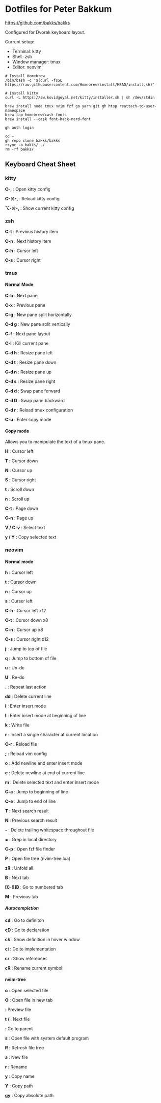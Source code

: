 # Dotfiles for Peter Bakkum

https://github.com/bakks/bakks

Configured for Dvorak keyboard layout.

Current setup:

- Terminal: kitty
- Shell: zsh
- Window manager: tmux
- Editor: neovim

```
# Install Homebrew
/bin/bash -c "$(curl -fsSL https://raw.githubusercontent.com/Homebrew/install/HEAD/install.sh)"

# Install kitty
curl -L https://sw.kovidgoyal.net/kitty/installer.sh | sh /dev/stdin

brew install node tmux nvim fzf go yarn git gh htop reattach-to-user-namespace
brew tap homebrew/cask-fonts
brew install --cask font-hack-nerd-font

gh auth login

cd ~
gh repo clone bakks/bakks
rsync -a bakks/ ./
rm -rf bakks/
```

## Keyboard Cheat Sheet

### kitty

**C-,**
: Open kitty config

**C-⌘-,**
: Reload kitty config

**⌥-⌘-,**
: Show current kitty config

### zsh

**C-t**
: Previous history item

**C-n**
: Next history item

**C-h**
: Cursor left

**C-s**
: Cursor right

### tmux

#### Normal Mode

**C-b**
: Next pane

**C-x**
: Previous pane

**C-g**
: New pane split horizontally

**C-d g**
: New pane split vertically

**C-f**
: Next pane layout

**C-l**
: Kill current pane

**C-d h**
: Resize pane left

**C-d t**
: Resize pane down

**C-d n**
: Resize pane up

**C-d s**
: Resize pane right

**C-d d**
: Swap pane forward

**C-d D**
: Swap pane backward

**C-d r**
: Reload tmux configuration

**C-u**
: Enter copy mode

#### Copy mode

Allows you to manipulate the text of a tmux pane.

**H**
: Cursor left

**T**
: Cursor down

**N**
: Cursor up

**S**
: Cursor right

**t**
: Scroll down

**n**
: Scroll up

**C-t**
: Page down

**C-n**
: Page up

**V / C-v**
: Select text

**y / Y**
: Copy selected text

### neovim

#### Normal mode

**h**
: Cursor left

**t**
: Cursor down

**n**
: Cursor up

**s**
: Cursor left

**C-h**
: Cursor left x12

**C-t**
: Cursor down x8

**C-n**
: Cursor up x8

**C-s**
: Cursor right x12

**j**
: Jump to top of file

**q**
: Jump to bottom of file

**u**
: Un-do

**U**
: Re-do

**.**
: Repeat last action

**dd**
: Delete current line

**i**
: Enter insert mode

**I**
: Enter insert mode at beginning of line

**k**
: Write file

**r**
: Insert a single character at current location

**C-r**
: Reload file

**;**
: Reload vim config

**o**
: Add newline and enter insert mode

**e**
: Delete newline at end of current line

**m**
: Delete selected text and enter insert mode

**C-a**
: Jump to beginning of line

**C-e**
: Jump to end of line

**T**
: Next search result

**N**
: Previous search result

**-**
: Delete trailing whitespace throughout file

**=**
: Grep in local directory

**C-p**
: Open fzf file finder

**P**
: Open file tree (nvim-tree.lua)

**zR**
: Unfold all

**B**
: Next tab

**[0-9]B**
: Go to numbered tab

**M**
: Previous tab

##### Autocompletion

**cd**
: Go to definiton

**cD**
: Go to declaration

**ck**
: Show definition in hover window

**ci**
: Go to implementation

**cr**
: Show references

**cR**
: Rename current symbol

#### nvim-tree

**o**
: Open selected file

**O**
: Open file in new tab

**<Tab>**
: Preview file

**t / <C-t>**
: Next file

**<C-n>**
: Go to parent

**s**
: Open file with system default program

**R**
: Refresh file tree

**a**
: New file

**r**
: Rename

**y**
: Copy name

**Y**
: Copy path

**gy**
: Copy absolute path
